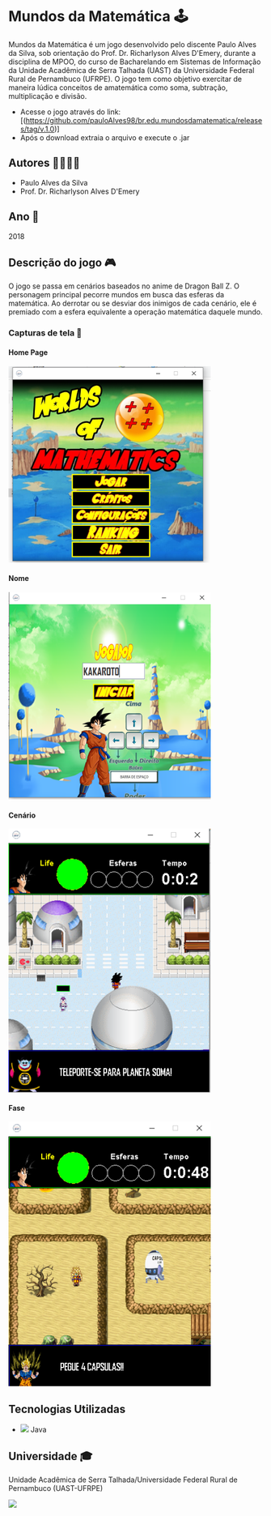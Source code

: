 

# Mundos da Matemática 🕹️

Mundos da Matemática é um jogo desenvolvido pelo discente Paulo Alves da Silva, sob orientação do Prof. Dr. Richarlyson Alves D'Emery, durante a disciplina de MPOO, do curso de Bacharelando em Sistemas de Informação da Unidade Acadêmica de Serra Talhada (UAST) da Universidade Federal Rural de Pernambuco (UFRPE). 
O jogo tem como objetivo exercitar de maneira lúdica conceitos de amatemática como soma, subtração, multiplicação e divisão.

- Acesse o jogo através do link: [(https://github.com/pauloAlves98/br.edu.mundosdamatematica/releases/tag/v.1.0)]
- Após o download extraia o arquivo e execute o .jar

## Autores 👨‍💻👨‍🏫

- Paulo Alves da Silva
- Prof. Dr. Richarlyson Alves D'Emery

## Ano 📅

2018

## Descrição do jogo 🎮

O jogo se passa em cenários baseados no anime de Dragon Ball Z. O personagem principal pecorre mundos em busca das esferas da matemática. Ao derrotar ou se desviar dos inimigos de cada cenário, ele é premiado com a esfera equivalente a operação matemática daquele mundo.

### Capturas de tela 📸

#### Home Page
<img src="Outros/CAPTURAS/ENTRADA.PNG" width="400">

#### Nome
<img src="Outros/CAPTURAS/NOME.PNG" width="400">

#### Cenário
<img src="Outros/CAPTURAS/JOGANDO1.PNG" width="400">

#### Fase
<img src="Outros/CAPTURAS/FASE2.PNG" width="400">

## Tecnologias Utilizadas

- <img src="https://img.icons8.com/color/48/000000/java-coffee-cup-logo--v1.png"/> Java

## Universidade 🎓

Unidade Acadêmica de Serra Talhada/Universidade Federal Rural de Pernambuco (UAST-UFRPE)

<img src="https://user-images.githubusercontent.com/40782426/231604362-d0c5e2af-8bf7-447f-a574-1c679b885e8d.png" width="300">

